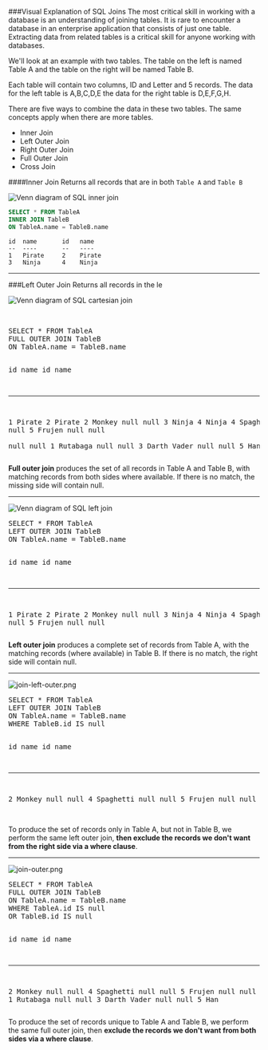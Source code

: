 ###Visual Explanation of SQL Joins
The most critical skill in working with a database is an understanding of joining tables. It is rare to encounter a database in an enterprise application that consists of just one table. Extracting data from related tables is a critical skill for anyone working with databases.

We'll look at an example with two tables. The table on the left is named Table A and the table on the right will be named Table B.

Each table will contain two columns, ID and Letter and 5 records. The data for the left table is A,B,C,D,E the data for the right table is D,E,F,G,H.

There are five ways to combine the data in these two tables. The same concepts apply when there are more tables.
* Inner Join 
* Left Outer Join
* Right Outer Join
* Full Outer Join
* Cross Join

####Inner Join
Returns all records that are in both ```Table A``` and ```Table B```
<p><span><img src="http://blog.codinghorror.com/content/images/uploads/2007/10/6a0120a85dcdae970b012877702708970c-pi.png" alt="Venn diagram of SQL inner join" /></span></p>

```sql
SELECT * FROM TableA
INNER JOIN TableB
ON TableA.name = TableB.name
```
```
id  name       id   name
--  ----       --   ----
1   Pirate     2    Pirate
3   Ninja      4    Ninja
```
<hr />
###Left Outer Join
Returns all records in the le
<p><img src="http://blog.codinghorror.com/content/images/uploads/2007/10/6a0120a85dcdae970b012877702725970c-pi.png" alt="Venn diagram of SQL cartesian join" /></p>
<p>&nbsp;</p>
<pre>SELECT * FROM TableA
FULL OUTER JOIN TableB
ON TableA.name = TableB.name

id    name       id    name
--    ----       --    ----
1     Pirate     2     Pirate
2     Monkey     null  null
3     Ninja      4     Ninja
4     Spaghetti  null  null
5     Frujen     null  null  
null  null       1     Rutabaga
null  null       3     Darth Vader
null  null       5     Han
</pre>
<p><strong>Full outer join</strong> produces the set of all records in Table A and Table B, with matching records from both sides where available. If there is no match, the missing side will contain null.</p>
<hr />
<p><img src="http://blog.codinghorror.com/content/images/uploads/2007/10/6a0120a85dcdae970b01287770273e970c-pi.png" alt="Venn diagram of SQL left join" /></p>
<pre>SELECT * FROM TableA
LEFT OUTER JOIN TableB
ON TableA.name = TableB.name

id  name       id    name
--  ----       --    ----
1   Pirate     2     Pirate
2   Monkey     null  null
3   Ninja      4     Ninja
4   Spaghetti  null  null
5   Frujen     null  null
</pre>
<p><strong>Left outer join</strong> produces a complete set of records from Table A, with the matching records (where available) in Table B. If there is no match, the right side will contain null.</p>
<hr />
<p><img src="http://blog.codinghorror.com/content/images/uploads/2007/10/6a0120a85dcdae970b012877702754970c-pi.png" alt="join-left-outer.png" />&nbsp;</p>
<pre>SELECT * FROM TableA
LEFT OUTER JOIN TableB
ON TableA.name = TableB.name
WHERE TableB.id IS null

id  name       id     name
--  ----       --     ----
2   Monkey     null   null
4   Spaghetti  null   null
5   Frujen     null   null

</pre>
<p>To produce the set of records only in Table A, but not in Table B, we perform the same left outer join, <strong>then exclude the records we don't want from the right side via a where clause</strong>.</p>
<hr />
<p><img src="http://blog.codinghorror.com/content/images/uploads/2007/10/6a0120a85dcdae970b012877702769970c-pi.png" alt="join-outer.png" /></p>
<pre>SELECT * FROM TableA
FULL OUTER JOIN TableB
ON TableA.name = TableB.name
WHERE TableA.id IS null
OR TableB.id IS null

id    name       id    name
--    ----       --    ----
2     Monkey     null  null
4     Spaghetti  null  null
5     Frujen     null  null
null  null       1     Rutabaga
null  null       3     Darth Vader
null  null       5     Han
</pre>
<p>To produce the set of records unique to Table A and Table B, we perform the same full outer join, then <strong>exclude the records we don't want from both sides via a where clause</strong>.</p>